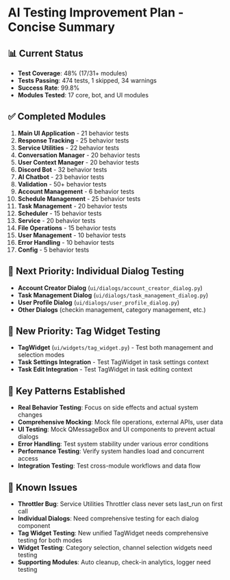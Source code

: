 # AI Testing Improvement Plan - Concise Summary

## 📊 Current Status
- **Test Coverage**: 48% (17/31+ modules)
- **Tests Passing**: 474 tests, 1 skipped, 34 warnings
- **Success Rate**: 99.8%
- **Modules Tested**: 17 core, bot, and UI modules

## ✅ Completed Modules
1. **Main UI Application** - 21 behavior tests
2. **Response Tracking** - 25 behavior tests
3. **Service Utilities** - 22 behavior tests  
4. **Conversation Manager** - 20 behavior tests
5. **User Context Manager** - 20 behavior tests
6. **Discord Bot** - 32 behavior tests
7. **AI Chatbot** - 23 behavior tests
8. **Validation** - 50+ behavior tests
9. **Account Management** - 6 behavior tests
10. **Schedule Management** - 25 behavior tests
11. **Task Management** - 20 behavior tests
12. **Scheduler** - 15 behavior tests
13. **Service** - 20 behavior tests
14. **File Operations** - 15 behavior tests
15. **User Management** - 10 behavior tests
16. **Error Handling** - 10 behavior tests
17. **Config** - 5 behavior tests

## 🎯 Next Priority: Individual Dialog Testing
- **Account Creator Dialog** (`ui/dialogs/account_creator_dialog.py`)
- **Task Management Dialog** (`ui/dialogs/task_management_dialog.py`)
- **User Profile Dialog** (`ui/dialogs/user_profile_dialog.py`)
- **Other Dialogs** (checkin management, category management, etc.)

## 🎯 New Priority: Tag Widget Testing
- **TagWidget** (`ui/widgets/tag_widget.py`) - Test both management and selection modes
- **Task Settings Integration** - Test TagWidget in task settings context
- **Task Edit Integration** - Test TagWidget in task editing context

## 🔧 Key Patterns Established
- **Real Behavior Testing**: Focus on side effects and actual system changes
- **Comprehensive Mocking**: Mock file operations, external APIs, user data
- **UI Testing**: Mock QMessageBox and UI components to prevent actual dialogs
- **Error Handling**: Test system stability under various error conditions
- **Performance Testing**: Verify system handles load and concurrent access
- **Integration Testing**: Test cross-module workflows and data flow

## 📝 Known Issues
- **Throttler Bug**: Service Utilities Throttler class never sets last_run on first call
- **Individual Dialogs**: Need comprehensive testing for each dialog component
- **Tag Widget Testing**: New unified TagWidget needs comprehensive testing for both modes
- **Widget Testing**: Category selection, channel selection widgets need testing
- **Supporting Modules**: Auto cleanup, check-in analytics, logger need testing